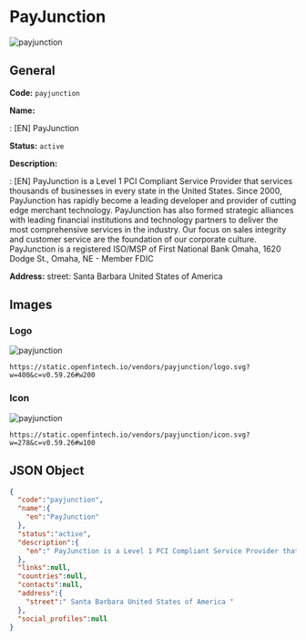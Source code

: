 
# PayJunction 
![payjunction](https://static.openfintech.io/vendors/payjunction/logo.svg?w=400&c=v0.59.26#w200)  

## General 
 
**Code:** `payjunction` 
 
**Name:** 
 
:	[EN] PayJunction 
 
**Status:** `active` 
 
**Description:** 
 
: [EN]  PayJunction is a Level 1 PCI Compliant Service Provider that services thousands of businesses in every state in the United States. Since 2000, PayJunction has rapidly become a leading developer and provider of cutting edge merchant technology. PayJunction has also formed strategic alliances with leading financial institutions and technology partners to deliver the most comprehensive services in the industry. Our focus on sales integrity and customer service are the foundation of our corporate culture. PayJunction is a registered ISO/MSP of First National Bank Omaha, 1620 Dodge St., Omaha, NE - Member FDIC  
 
**Address:** 
street:  Santa Barbara United States of America  

## Images 

### Logo 
 
![payjunction](https://static.openfintech.io/vendors/payjunction/logo.svg?w=400&c=v0.59.26#w200)  

```
https://static.openfintech.io/vendors/payjunction/logo.svg?w=400&c=v0.59.26#w200
```  

### Icon 
 
![payjunction](https://static.openfintech.io/vendors/payjunction/icon.svg?w=278&c=v0.59.26#w100)  

```
https://static.openfintech.io/vendors/payjunction/icon.svg?w=278&c=v0.59.26#w100
```  

## JSON Object 

```json
{
  "code":"payjunction",
  "name":{
    "en":"PayJunction"
  },
  "status":"active",
  "description":{
    "en":" PayJunction is a Level 1 PCI Compliant Service Provider that services thousands of businesses in every state in the United States. Since 2000, PayJunction has rapidly become a leading developer and provider of cutting edge merchant technology. PayJunction has also formed strategic alliances with leading financial institutions and technology partners to deliver the most comprehensive services in the industry. Our focus on sales integrity and customer service are the foundation of our corporate culture. PayJunction is a registered ISO\/MSP of First National Bank Omaha, 1620 Dodge St., Omaha, NE - Member FDIC "
  },
  "links":null,
  "countries":null,
  "contacts":null,
  "address":{
    "street":" Santa Barbara United States of America "
  },
  "social_profiles":null
}
```  
